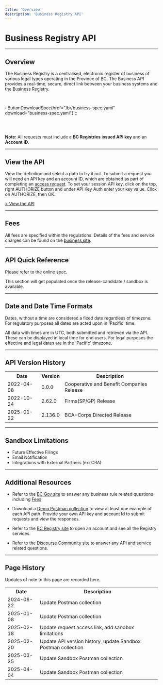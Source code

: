 ```yaml
---
title: 'Overview'
description: 'Business Registry API'
---
```


# Business Registry API

---

## Overview

The Business Registry is a centralised, electronic register of business of various legal types operating in the Province of BC. The Business API provides a real-time, secure, direct link between
your business systems and the Business Registry.

<br>

::ButtonDownloadSpec{href="/br/business-spec.yaml" download="business-spec.yaml"}
::

<br>
<br>

**Note:** All requests must include a **BC Registries issued API key** and an **Account ID**.

---

## View the API

View the definition and select a path to try it out. To submit a request you will need an API key and an account ID, which are obtained as part of completing an [access request](/products/get-started/account-setup). To set your session API key, click on the top, right AUTHORIZE button and under API Key Auth enter your key value. Click on AUTHORIZE, then OK.

<a href="/en-CA/oas/br" target="_blank">> View the API</a>

---

## Fees

All fees are specified within the regulations. Details of the fees and service charges can be found on the
<a href="https://www2.gov.bc.ca/gov/content/employment-business/business/managing-a-business/permits-licences/businesses-incorporated-companies/forms-corporate-registry" target="_blank"> business site</a>.

---

## API Quick Reference

Please refer to the online spec.

This section will get populated once the release-candidate / sandbox is available.

---

## Date and Date Time Formats

Dates, without a time are considered a fixed date regardless of timezone. For regulatory purposes all dates are acted upon in 'Pacific' time.

All data with times are in UTC, both submitted and retrieved via the API. These can be displayed in local time for end users. For legal purposes the effective and legal dates are in the 'Pacific' timezone.

---

## API Version History

<table>
  <tr>
    <th>Date</th>
    <th>Version</th>
    <th>Description</th>
  </tr>
  <tr>
    <td>2022-04-08</td>
    <td>0.0.0</td>
    <td>Cooperative and Benefit Companies Release</td>
  </tr>
  <tr>
    <td>2022-10-24</td>
    <td>2.62.0</td>
    <td>Firms(SP/GP) Release</td>
  </tr>
  <tr>
    <td>2025-01-22</td>
    <td>2.136.0</td>
    <td>BCA-Corps Directed Release</td>
  </tr>
</table>

---

## Sandbox Limitations
- Future Effective Filings
- Email Notification
- Integrations with External Partners (ex: CRA)

---

## Additional Resources

- Refer to the <a href="https://www2.gov.bc.ca/" target="_blank">BC Gov site</a> to answer any business rule related questions including <a href="https://www2.gov.bc.ca/gov/content/employment-business/business/managing-a-business/permits-licences/businesses-incorporated-companies/forms-corporate-registry" target="_blank">Fees</a>

- Download a <a href="/br/apigw-business-api-demo.postman_collection.zip" download="apigw-business-demo-postman.json.zip" target="_blank">Demo Postman collection</a> to view at least one example of each API path. Provide your own API key and account Id to submit requests and view the responses.

- Refer to the <a href="https://www.bcregistry.gov.bc.ca/" target="_blank">BC Registry site</a> to open an account and see all the Registry services.

- Refer to the <a href="https://discourse.onebc.ca/" target="_blank">Discourse Community site</a> to answer any API and service related questions.

---

## Page History

Updates of note to this page are recorded here.

<table>
  <tr>
    <th>Date</th>
    <th>Description</th>
  </tr>
  <tr>
    <td>2024-08-22</td>
    <td>Update Postman collection</td>
  </tr>
  <tr>
    <td>2025-01-08</td>
    <td>Update Postman collection</td>
  </tr>
  <tr>
    <td>2025-02-18</td>
    <td>Update request access link, add sandbox limitations</td>
  </tr>
  <tr>
    <td>2025-02-20</td>
    <td>Update API version history, update Sandbox Postman collection</td>
  </tr>
  <tr>
    <td>2025-03-25</td>
    <td>Update Sandbox Postman collection</td>
  </tr>
  <tr>
    <td>2025-04-04</td>
    <td>Update Sandbox Postman collection</td>
  </tr>
</table>
